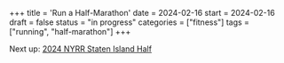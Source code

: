 +++
title = 'Run a Half-Marathon'
date = 2024-02-16
start = 2024-02-16
draft = false
status = "in progress"
categories = ["fitness"]
tags = ["running", "half-marathon"]
+++

Next up: [2024 NYRR Staten Island Half](https://www.nyrr.org/races/nyrrstatenislandhalf)